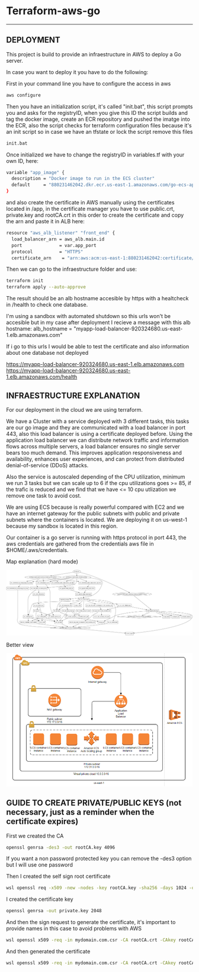 # Terraform-aws-go

---
DEPLOYMENT
----

This project is build to provide an infraestructure in AWS to deploy a Go server.

In case you want to deploy it you have to do the following:

First in your command line you have to configure the access in aws

```sh
aws configure
```

Then you have an initialization script, it's called "init.bat", this script prompts you and asks for the registryID, when you give this ID the script builds and tag the docker image, create an ECR repository and pushed the imatge into the ECR, also the script checks for terraform configuration files because it's an init script so in case we have an tfstate or lock the script remove this files

```sh
init.bat
```

Once initialized we have to change the registryID in variables.tf with your own ID, here:

```sh
variable "app_image" {
  description = "Docker image to run in the ECS cluster"
  default     = "880231462042.dkr.ecr.us-east-1.amazonaws.com/go-ecs-app-repo:latest"
}
```

 and also create the certificate in AWS manually using the certificates located in /app, in the certificate manager you have to use public.crt, private.key and rootCA.crt in this order to create the certificate and copy the arn and paste it in ALB here:
 
```sh
resource "aws_alb_listener" "front_end" {
  load_balancer_arn = aws_alb.main.id
  port              = var.app_port
  protocol          = "HTTPS"
  certificate_arn    = "arn:aws:acm:us-east-1:880231462042:certificate/8730eba6-f34c-46d0-921b-0a460ee1a181"
```
Then we can go to the infraestructure folder and use:

```sh
terraform init
terraform apply --auto-approve
```

The result should be an alb hostname accesible by https with a healtcheck in /health to check one database.

I'm using a sandbox with automated shutdown so this urls won't be accesible but in my case after deployment I recieve a message with this alb hostname: alb_hostname = "myapp-load-balancer-920324680.us-east-1.elb.amazonaws.com"

If i go to this urls I would be able to test the certificate and also information about one database not deployed
 
https://myapp-load-balancer-920324680.us-east-1.elb.amazonaws.com
https://myapp-load-balancer-920324680.us-east-1.elb.amazonaws.com/health

INFRAESTRUCTURE EXPLANATION
----

For our deployment in the cloud we are using terraform.

We have a Cluster with a service deployed with 3 different tasks, this tasks are our go image and they are communicated with a load balancer in port 443, also this load balancer is using a certificate deployed before.
Using the application load balancer we can distribute  network traffic and information flows across multiple servers, a load balancer ensures no single server bears too much demand. This improves application responsiveness and availability, enhances user experiences, and can protect from distributed denial-of-service (DDoS) attacks.

Also the service is autoscaled depending of the CPU utilization, minimum we run 3 tasks but we can scale up to 6 if the cpu utilizations goes >= 85, if the trafic is reduced and we find that we have  <= 10 cpu utlization we remove one task to avoid cost.

We are using ECS because is really powerful compared with EC2 and we have an internet gateway for the public subnets with public and private subnets where the containers is located. We are deploying it on us-west-1 because my sandbox is located in this region.

Our container is a go server is running with https protocol in port 443, the aws credentials are gathered from the credentials aws file in $HOME/.aws/credentials.

Map explanation (hard mode)

![alt text](https://github.com/victorgomezg93/terraform-aws-go/blob/main/graph.png?raw=true)

Better view

![alt text](https://github.com/victorgomezg93/terraform-aws-go/blob/main/diagram.png?raw=true)

GUIDE TO CREATE PRIVATE/PUBLIC KEYS (not necessary, just as a reminder when the certificate expires)
----

First we created the CA

```sh
openssl genrsa -des3 -out rootCA.key 4096
```

If you want a non password protected key you can remove the -des3 option but I will use one password

Then I created the self sign root certificate

```sh
wsl openssl req -x509 -new -nodes -key rootCA.key -sha256 -days 1024 -out rootCA.crt
```

I created the certificate key

```sh
openssl genrsa -out private.key 2048
```

And then the sign request to generate the certificate, it's important to provide names in this case to avoid problems with AWS

```sh
wsl openssl x509 -req -in mydomain.com.csr -CA rootCA.crt -CAkey rootCA.key -CAcreateserial -out public.crt -days 500 -sha256
```

And then generated the certificate

```sh
wsl openssl x509 -req -in mydomain.com.csr -CA rootCA.crt -CAkey rootCA.key -CAcreateserial -out public.crt -days 500 -sha256
```